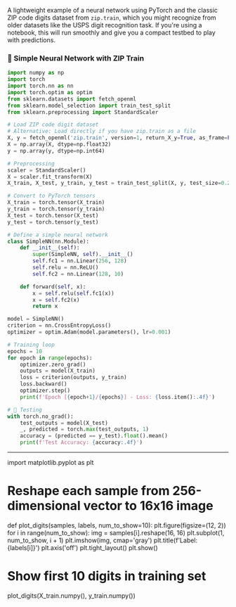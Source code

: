 A lightweight example of a neural network using PyTorch and the classic ZIP code digits dataset from `zip.train`, which you might recognize from older datasets like the USPS digit recognition task. If you're using a notebook, this will run smoothly and give you a compact testbed to play with predictions.

### 🧠 Simple Neural Network with ZIP Train

```python
import numpy as np
import torch
import torch.nn as nn
import torch.optim as optim
from sklearn.datasets import fetch_openml
from sklearn.model_selection import train_test_split
from sklearn.preprocessing import StandardScaler

# Load ZIP code digit dataset
# Alternative: Load directly if you have zip.train as a file
X, y = fetch_openml('zip.train', version=1, return_X_y=True, as_frame=False)
X = np.array(X, dtype=np.float32)
y = np.array(y, dtype=np.int64)

# Preprocessing
scaler = StandardScaler()
X = scaler.fit_transform(X)
X_train, X_test, y_train, y_test = train_test_split(X, y, test_size=0.2, random_state=42)

# Convert to PyTorch tensors
X_train = torch.tensor(X_train)
y_train = torch.tensor(y_train)
X_test = torch.tensor(X_test)
y_test = torch.tensor(y_test)

# Define a simple neural network
class SimpleNN(nn.Module):
    def __init__(self):
        super(SimpleNN, self).__init__()
        self.fc1 = nn.Linear(256, 128)
        self.relu = nn.ReLU()
        self.fc2 = nn.Linear(128, 10)

    def forward(self, x):
        x = self.relu(self.fc1(x))
        x = self.fc2(x)
        return x

model = SimpleNN()
criterion = nn.CrossEntropyLoss()
optimizer = optim.Adam(model.parameters(), lr=0.001)

# Training loop
epochs = 10
for epoch in range(epochs):
    optimizer.zero_grad()
    outputs = model(X_train)
    loss = criterion(outputs, y_train)
    loss.backward()
    optimizer.step()
    print(f'Epoch [{epoch+1}/{epochs}] - Loss: {loss.item():.4f}')

# 🎯 Testing
with torch.no_grad():
    test_outputs = model(X_test)
    _, predicted = torch.max(test_outputs, 1)
    accuracy = (predicted == y_test).float().mean()
    print(f'Test Accuracy: {accuracy:.4f}')
```

---

import matplotlib.pyplot as plt

# Reshape each sample from 256-dimensional vector to 16x16 image
def plot_digits(samples, labels, num_to_show=10):
    plt.figure(figsize=(12, 2))
    for i in range(num_to_show):
        img = samples[i].reshape(16, 16)
        plt.subplot(1, num_to_show, i + 1)
        plt.imshow(img, cmap='gray')
        plt.title(f'Label: {labels[i]}')
        plt.axis('off')
    plt.tight_layout()
    plt.show()

# Show first 10 digits in training set
plot_digits(X_train.numpy(), y_train.numpy())

